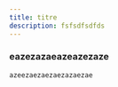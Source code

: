 ```yaml
---
title: titre
description: fsfsdfsdfds
---
```

### eazezaza**eazeazezaze**

```
azeezaezaezaezazaezae
```
